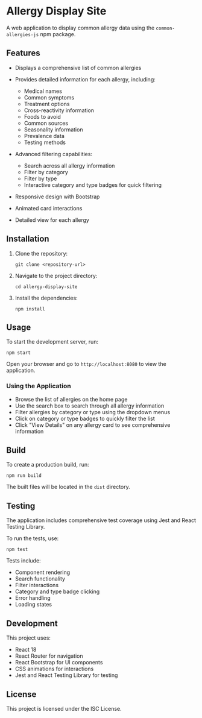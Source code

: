 # Allergy Display Site

A web application to display common allergy data using the `common-allergies-js` npm package.

## Features

- Displays a comprehensive list of common allergies
- Provides detailed information for each allergy, including:
  - Medical names
  - Common symptoms
  - Treatment options
  - Cross-reactivity information
  - Foods to avoid
  - Common sources
  - Seasonality information
  - Prevalence data
  - Testing methods
  
- Advanced filtering capabilities:
  - Search across all allergy information
  - Filter by category
  - Filter by type
  - Interactive category and type badges for quick filtering
  
- Responsive design with Bootstrap
- Animated card interactions
- Detailed view for each allergy

## Installation

1. Clone the repository:
   ```
   git clone <repository-url>
   ```

2. Navigate to the project directory:
   ```
   cd allergy-display-site
   ```

3. Install the dependencies:
   ```
   npm install
   ```

## Usage

To start the development server, run:
```
npm start
```

Open your browser and go to `http://localhost:8080` to view the application.

### Using the Application

- Browse the list of allergies on the home page
- Use the search box to search through all allergy information
- Filter allergies by category or type using the dropdown menus
- Click on category or type badges to quickly filter the list
- Click "View Details" on any allergy card to see comprehensive information

## Build

To create a production build, run:
```
npm run build
```

The built files will be located in the `dist` directory.

## Testing

The application includes comprehensive test coverage using Jest and React Testing Library.

To run the tests, use:
```
npm test
```

Tests include:
- Component rendering
- Search functionality
- Filter interactions
- Category and type badge clicking
- Error handling
- Loading states

## Development

This project uses:
- React 18
- React Router for navigation
- React Bootstrap for UI components
- CSS animations for interactions
- Jest and React Testing Library for testing

## License

This project is licensed under the ISC License.
